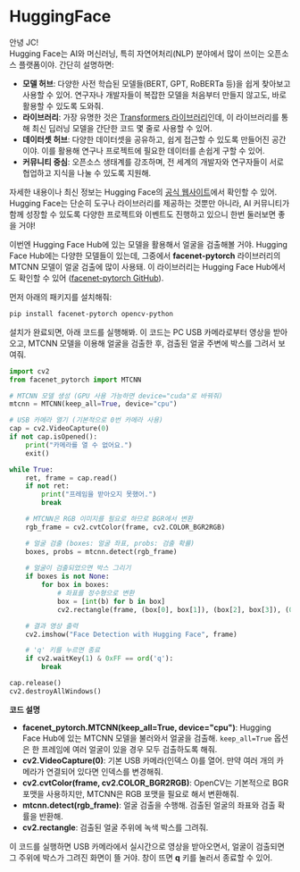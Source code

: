 # HuggingFace

안녕 JC!  
Hugging Face는 AI와 머신러닝, 특히 자연어처리(NLP) 분야에서 많이 쓰이는 오픈소스 플랫폼이야. 간단히 설명하면:

- **모델 허브**: 다양한 사전 학습된 모델들(BERT, GPT, RoBERTa 등)을 쉽게 찾아보고 사용할 수 있어. 연구자나 개발자들이 복잡한 모델을 처음부터 만들지 않고도, 바로 활용할 수 있도록 도와줘.
- **라이브러리**: 가장 유명한 것은 [Transformers 라이브러리](https://github.com/huggingface/transformers)인데, 이 라이브러리를 통해 최신 딥러닝 모델을 간단한 코드 몇 줄로 사용할 수 있어.
- **데이터셋 허브**: 다양한 데이터셋을 공유하고, 쉽게 접근할 수 있도록 만들어진 공간이야. 이를 활용해 연구나 프로젝트에 필요한 데이터를 손쉽게 구할 수 있어.
- **커뮤니티 중심**: 오픈소스 생태계를 강조하며, 전 세계의 개발자와 연구자들이 서로 협업하고 지식을 나눌 수 있도록 지원해.

자세한 내용이나 최신 정보는 Hugging Face의 [공식 웹사이트](https://huggingface.co)에서 확인할 수 있어.  
Hugging Face는 단순히 도구나 라이브러리를 제공하는 것뿐만 아니라, AI 커뮤니티가 함께 성장할 수 있도록 다양한 프로젝트와 이벤트도 진행하고 있으니 한번 둘러보면 좋을 거야!

이번엔 Hugging Face Hub에 있는 모델을 활용해서 얼굴을 검출해볼 거야. Hugging Face Hub에는 다양한 모델들이 있는데, 그중에서 **facenet-pytorch** 라이브러리의 MTCNN 모델이 얼굴 검출에 많이 사용돼. 이 라이브러리는 Hugging Face Hub에서도 확인할 수 있어 ([facenet-pytorch GitHub](https://github.com/timesler/facenet-pytorch)).

먼저 아래의 패키지를 설치해줘:

```bash
pip install facenet-pytorch opencv-python
```

설치가 완료되면, 아래 코드를 실행해봐. 이 코드는 PC USB 카메라로부터 영상을 받아오고, MTCNN 모델을 이용해 얼굴을 검출한 후, 검출된 얼굴 주변에 박스를 그려서 보여줘.

```python
import cv2
from facenet_pytorch import MTCNN

# MTCNN 모델 생성 (GPU 사용 가능하면 device="cuda"로 바꿔줘)
mtcnn = MTCNN(keep_all=True, device="cpu")

# USB 카메라 열기 (기본적으로 0번 카메라 사용)
cap = cv2.VideoCapture(0)
if not cap.isOpened():
    print("카메라를 열 수 없어요.")
    exit()

while True:
    ret, frame = cap.read()
    if not ret:
        print("프레임을 받아오지 못했어.")
        break

    # MTCNN은 RGB 이미지를 필요로 하므로 BGR에서 변환
    rgb_frame = cv2.cvtColor(frame, cv2.COLOR_BGR2RGB)

    # 얼굴 검출 (boxes: 얼굴 좌표, probs: 검출 확률)
    boxes, probs = mtcnn.detect(rgb_frame)
    
    # 얼굴이 검출되었으면 박스 그리기
    if boxes is not None:
        for box in boxes:
            # 좌표를 정수형으로 변환
            box = [int(b) for b in box]
            cv2.rectangle(frame, (box[0], box[1]), (box[2], box[3]), (0, 255, 0), 2)

    # 결과 영상 출력
    cv2.imshow("Face Detection with Hugging Face", frame)

    # 'q' 키를 누르면 종료
    if cv2.waitKey(1) & 0xFF == ord('q'):
        break

cap.release()
cv2.destroyAllWindows()
```

**코드 설명**  
- **facenet_pytorch.MTCNN(keep_all=True, device="cpu")**: Hugging Face Hub에 있는 MTCNN 모델을 불러와서 얼굴을 검출해. `keep_all=True` 옵션은 한 프레임에 여러 얼굴이 있을 경우 모두 검출하도록 해줘.
- **cv2.VideoCapture(0)**: 기본 USB 카메라(인덱스 0)를 열어. 만약 여러 개의 카메라가 연결되어 있다면 인덱스를 변경해줘.
- **cv2.cvtColor(frame, cv2.COLOR_BGR2RGB)**: OpenCV는 기본적으로 BGR 포맷을 사용하지만, MTCNN은 RGB 포맷을 필요로 해서 변환해줘.
- **mtcnn.detect(rgb_frame)**: 얼굴 검출을 수행해. 검출된 얼굴의 좌표와 검출 확률을 반환해.
- **cv2.rectangle**: 검출된 얼굴 주위에 녹색 박스를 그려줘.

이 코드를 실행하면 USB 카메라에서 실시간으로 영상을 받아오면서, 얼굴이 검출되면 그 주위에 박스가 그려진 화면이 뜰 거야. 창이 뜨면 **q** 키를 눌러서 종료할 수 있어.
